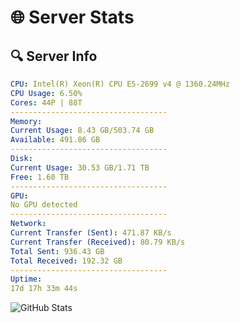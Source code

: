 # 🌐 Server Stats
## 🔍 Server Info
```yaml
CPU: Intel(R) Xeon(R) CPU E5-2699 v4 @ 1360.24MHz
CPU Usage: 6.50%
Cores: 44P | 88T
-----------------------------------
Memory:
Current Usage: 8.43 GB/503.74 GB
Available: 491.86 GB
-----------------------------------
Disk:
Current Usage: 30.53 GB/1.71 TB
Free: 1.60 TB
-----------------------------------
GPU:
No GPU detected
-----------------------------------
Network:
Current Transfer (Sent): 471.87 KB/s
Current Transfer (Received): 80.79 KB/s
Total Sent: 936.43 GB
Total Received: 192.32 GB
-----------------------------------
Uptime:
17d 17h 33m 44s
```
![GitHub Stats](https://img.shields.io/badge/Updated-2025-05-07_10:42:32-blue)